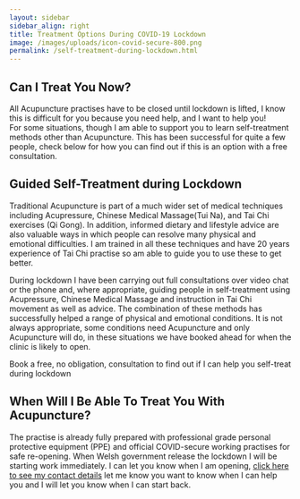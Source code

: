 ```yaml
---
layout: sidebar
sidebar_align: right
title: Treatment Options During COVID-19 Lockdown
image: /images/uploads/icon-covid-secure-800.png
permalink: /self-treatment-during-lockdown.html
---
```


<h2>Can I Treat You Now?</h2>
 
<p> All Acupuncture practises have to be closed until lockdown is lifted, I know this is difficult for you because you need help,  and I want to help you! <br/>
For some situations, though I am able to support you to learn self-treatment methods other than Acupuncture. This has been successful for quite a few people, check below for how you can find out if this is an option with a free consultation.</p>

<h2 id="self_treatment">Guided Self-Treatment during Lockdown</h2> 

<p> Traditional Acupuncture is part of a much wider set of medical techniques including Acupressure, Chinese Medical Massage(Tui Na), and Tai Chi exercises (Qi Gong). In addition, informed dietary and lifestyle advice are also valuable ways in which people can resolve many physical and emotional difficulties.  I am trained in all these techniques and have 20 years experience of Tai Chi practise so am able to guide you to use these to get better.

During lockdown I have been carrying out full consultations over video chat or the phone and, where appropriate, guiding people in self-treatment using Acupressure, Chinese Medical Massage and instruction in Tai Chi movement as well as advice. The combination of these methods has successfully helped a range of physical and emotional conditions.
It is not always appropriate, some conditions need Acupuncture and only Acupuncture will do, in these situations we have booked ahead for when the clinic is likely to open.</p>   

<span class="button fit icon fa-binoculars"> Book a free, no obligation, consultation to find out if I can help you self-treat during lockdown</span>
                            
<h2>When Will I Be Able To Treat You With Acupuncture?</h2>
<p>The practise is already fully prepared with professional grade personal protective equipment (PPE) and official COVID-secure working practises for safe re-opening. When Welsh government release the lockdown I will be starting work immediately. I can let you know when I am opening, <a href="#contact-trigger" class="contact-trigger">click here to see my contact details</a> let me know you want to know when I can help you and I will let you know when I can start back.